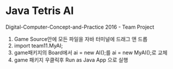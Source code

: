 # Java Tetris AI 
Digital-Computer-Concept-and-Practice 2016 - Team Project


1. Game Source안에 모든 파일을 자바 터미널에 드래그 앤 드롭 
2. import team11.MyAI;
3. game패키지의  Board에서 ai = new AI();를 ai = new MyAI();로 교체
4. game 패키지 우클릭후 Run as Java App 으로 실행
